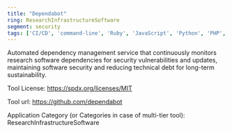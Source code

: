```yaml
---
title: "Dependabot"
ring: ResearchInfrastructureSoftware
segment: security
tags: ['CI/CD', 'command-line', 'Ruby', 'JavaScript', 'Python', 'PHP', 'Dart', 'Elixir', 'Elm', 'Go', 'Rust', 'Java', '.NET', 'multi-dimensional']
---
```

Automated dependency management service that continuously monitors research software dependencies for security vulnerabilities and updates, maintaining software security and reducing technical debt for long-term sustainability.

Tool License: https://spdx.org/licenses/MIT

Tool url: https://github.com/dependabot

Application Category (or Categories in case of multi-tier tool): ResearchInfrastructureSoftware
